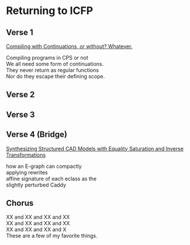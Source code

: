 # Returning to ICFP

## Verse 1

[Compiling with Continuations, or without?
Whatever.](https://dl.acm.org/doi/pdf/10.1145/3341643)

Compiling programs in CPS or not\
We all need some form of continuations.\
They never return as regular functions\
Nor do they escape their defining scope.

## Verse 2

## Verse 3

## Verse 4 (Bridge)

[Synthesizing Structured CAD Models with Equality Saturation and Inverse
Transformations](https://homes.cs.washington.edu/~cnandi/docs/pldi20-cr.pdf)

how an E-graph can compactly\
applying rewrites\
affine signature of each eclass as the\
slightly perturbed Caddy

## Chorus

XX and XX and XX and XX\
XX and XX and XX and XX\
XX and XX and XX and X\
These are a few of my favorite things.

